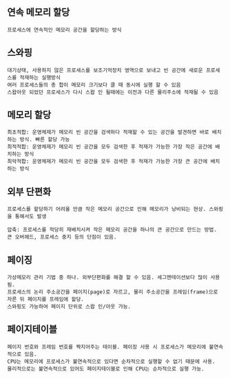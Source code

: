 ## 연속 메모리 할당

	프로세스에 연속적인 메모리 공간을 할당하는 방식

## 스와핑

	대기상태, 사용하지 않은 프로세스를 보조기억장치 영역으로 보내고 빈 공간에 새로운 프로세스를 적재하는 실행방식
	여러 프로세스들의 총 합이 메모리 크기보다 클 때 동시에 실행 할 수 있음
	스왑아웃 되었던 프로세스가 다시 스왑 인 될때에는 이전과 다른 물리주소에 적재될 수 있음


## 메모리 할당

	최초적합: 운영체제가 메모리 빈 공간을 검색하다 적재할 수 있는 공간을 발견하면 바로 배치하는 방식. 빠른 할당 가능
	최적적합: 운영체제가 메모리 빈 공간을 모두 검색한 후 적재가 가능한 가장 작은 공간에 배치하는 방식
	최악적합: 운영체제가 메모리 빈 공간을 모두 검색한 후 적재가 가능한 가장 큰 공간에 배치하는 방식

## 외부 단편화

	프로세스를 할당하기 어려울 만큼 작은 메모리 공간으로 인해 메모리가 낭비되는 현상. 스와핑을 통해서도 발생

	압축: 프로세스를 적당히 재배치시켜 작은 메모리 공간을 하나의 큰 공간으로 만드는 방법. 큰 오버헤드, 프로세스 중지 등의 단점이 있음.


## 페이징

	가상메모리 관리 기법 중 하나. 외부단편화를 해결 할 수 있음. 세그멘테이션보다 많이 사용 됨.
	프로세스의 논리 주소공간을 페이지(page)로 자르고, 물리 주소공간을 프레임(frame)으로 자른 뒤 페이지를 프레임에 할당.
	스와핑도 가능하여 페이지 단위로 스왑 인/아웃 가능.

## 페이지테이블

	페이지 번호와 프레임 번호를 짝지어주는 테이블. 페이징 사용 시 프로세스가 메모리에 불연속적으로 있음.
	CPU는 메모리에 프로세스가 불연속적으로 있다면 순차적으로 실행할 수 없기 때문에 사용.
	물리적으로는 불연속적으로 있어도 페이지테이블로 인해 CPU는 순차적으로 실행 가능.